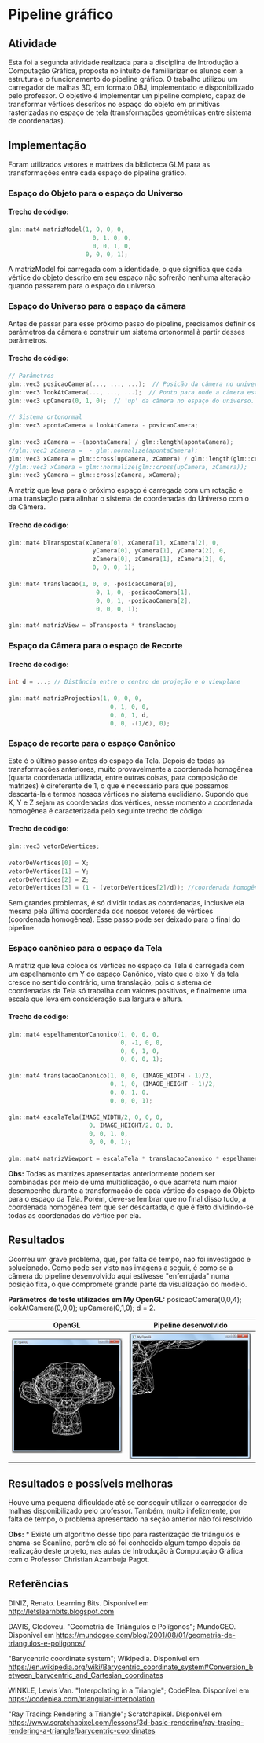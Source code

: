 # Pipeline gráfico

## Atividade

Esta foi a segunda atividade realizada para a disciplina de Introdução à Computação Gráfica, proposta no intuito de familiarizar os alunos com a estrutura e o funcionamento do pipeline gráfico. O trabalho utilizou um carregador de malhas 3D, em formato OBJ, implementado e disponibilizado pelo professor. O objetivo é implementar um pipeline completo, capaz de transformar vértices descritos no espaço do objeto em primitivas rasterizadas no espaço de tela (transformações geométricas entre sistema de coordenadas).

## Implementação

Foram utilizados vetores e matrizes da biblioteca GLM para as transformações entre cada espaço do pipeline gráfico.

### Espaço do Objeto para o espaço do Universo

#### Trecho de código:
~~~c
glm::mat4 matrizModel(1, 0, 0, 0,
            	        0, 1, 0, 0,
            	        0, 0, 1, 0,
                      0, 0, 0, 1);
~~~	

A matrizModel foi carregada com a identidade, o que significa que cada vértice do objeto descrito em seu espaço não sofrerão nenhuma alteração quando passarem para o espaço do universo.

### Espaço do Universo para o espaço da câmera

Antes de passar para esse próximo passo do pipeline, precisamos definir os parâmetros da câmera e construir um sistema ortonormal à partir desses parâmetros.

#### Trecho de código:
~~~c
// Parâmetros
glm::vec3 posicaoCamera(..., ..., ...);  // Posicão da câmera no universo.
glm::vec3 lookAtCamera(..., ..., ...);  // Ponto para onde a câmera está olhando.
glm::vec3 upCamera(0, 1, 0);  // 'up' da câmera no espaço do universo.

// Sistema ortonormal
glm::vec3 apontaCamera = lookAtCamera - posicaoCamera;

glm::vec3 zCamera = -(apontaCamera) / glm::length(apontaCamera);
//glm::vec3 zCamera =  - glm::normalize(apontaCamera);
glm::vec3 xCamera = glm::cross(upCamera, zCamera) / glm::length(glm::cross(upCamera, zCamera));
//glm::vec3 xCamera = glm::normalize(glm::cross(upCamera, zCamera));
glm::vec3 yCamera = glm::cross(zCamera, xCamera);
~~~	

A matriz que leva para o próximo espaço é carregada com um rotação e uma translação para alinhar o sistema de coordenadas do Universo com o da Câmera.

#### Trecho de código:
~~~c
glm::mat4 bTransposta(xCamera[0], xCamera[1], xCamera[2], 0,
      		            yCamera[0], yCamera[1], yCamera[2], 0,
      		            zCamera[0], zCamera[1], zCamera[2], 0,
      		            0, 0, 0, 1);

glm::mat4 translacao(1, 0, 0, -posicaoCamera[0],
     		             0, 1, 0, -posicaoCamera[1],
     		             0, 0, 1, -posicaoCamera[2],
     		             0, 0, 0, 1);

glm::mat4 matrizView = bTransposta * translacao;
~~~	

### Espaço da Câmera para o espaço de Recorte

#### Trecho de código:
~~~c
int d = ...; // Distância entre o centro de projeção e o viewplane

glm::mat4 matrizProjection(1, 0, 0, 0,
                 	         0, 1, 0, 0,
                 	         0, 0, 1, d,
                 	         0, 0, -(1/d), 0);
~~~	

### Espaço de recorte para o espaço Canônico

Este é o último passo antes do espaço da Tela. Depois de todas as transformações anteriores, muito provavelmente a coordenada homogênea (quarta coordenada utilizada, entre outras coisas, para composição de matrizes) é direferente de 1, o que é necessário para que possamos descartá-la e termos nossos vértices no sistema euclidiano. Supondo que X, Y e Z sejam as coordenadas dos vértices, nesse momento a coordenada homogênea é caracterizada pelo seguinte trecho de código:

#### Trecho de código:
~~~c
glm::vec3 vetorDeVertices;

vetorDeVertices[0] = X;
vetorDeVertices[1] = Y;
vetorDeVertices[2] = Z;
vetorDeVertices[3] = (1 - (vetorDeVertices[2]/d)); //coordenada homogênea;
~~~	

Sem grandes problemas, é só dividir todas as coordenadas, inclusive ela mesma pela última coordenada dos nossos vetores de vértices (coordenada homogênea). Esse passo pode ser deixado para o final do pipeline.

### Espaço canônico para o espaço da Tela

A matriz que leva coloca os vértices no espaço da Tela é carregada com um espelhamento em Y do espaço Canônico, visto que o eixo Y da  tela cresce no sentido contrário, uma translação, pois o sistema de coordenadas da Tela só trabalha com valores positivos, e finalmente uma escala que leva em consideração sua largura e altura. 

#### Trecho de código:
~~~c
glm::mat4 espelhamentoYCanonico(1, 0, 0, 0,
                                0, -1, 0, 0,
                                0, 0, 1, 0,
                                0, 0, 0, 1);

glm::mat4 translacaoCanonico(1, 0, 0, (IMAGE_WIDTH - 1)/2,
                             0, 1, 0, (IMAGE_HEIGHT - 1)/2,
                             0, 0, 1, 0,
                             0, 0, 0, 1);

glm::mat4 escalaTela(IMAGE_WIDTH/2, 0, 0, 0,
      		           0, IMAGE_HEIGHT/2, 0, 0,
      		           0, 0, 1, 0,
      		           0, 0, 0, 1);

glm::mat4 matrizViewport = escalaTela * translacaoCanonico * espelhamentoYCanonico;
~~~	

__Obs:__ Todas as matrizes apresentadas anteriormente podem ser combinadas por meio de uma multiplicação, o que acarreta num maior desempenho durante a transformação de cada vértice do espaço do Objeto para o espaço da Tela. Porém, deve-se lembrar que no final disso tudo, a coordenada homogênea tem que ser descartada, o que é feito dividindo-se todas as coordenadas do vértice por ela.  

## Resultados

Ocorreu um grave problema, que, por falta de tempo, não foi investigado e solucionado. Como pode ser visto nas imagens a seguir, é como se a câmera do pipeline desenvolvido aqui estivesse "enferrujada" numa posição fixa, o que compromete grande parte da visualização do modelo.

__Parâmetros de teste utilizados em My OpenGL:__ posicaoCamera(0,0,4); lookAtCamera(0,0,0); upCamera(0,1,0); d = 2.

OpenGL | Pipeline desenvolvido
------------ | ------------
![](https://github.com/Moura00010001/CG/blob/master/Atividade%202/Printscreens/Pipeline%20OpenGL.png) | ![](https://github.com/Moura00010001/CG/blob/master/Atividade%202/Printscreens/Pipeline%20Projeto%20-%201.png)

## Resultados e possíveis melhoras

Houve uma pequena dificuldade até se conseguir utilizar o carregador de malhas disponibilizado pelo professor. Também, muito infelizmente, por falta de tempo, o problema apresentado na seção anterior não foi resolvido 

__Obs:__ * Existe um algoritmo desse tipo para rasterização de triângulos e chama-se Scanline, porém ele só foi conhecido algum tempo depois da realização deste projeto, nas aulas de Introdução à Computação Gráfica com o Professor Christian Azambuja Pagot.   


## Referências

DINIZ, Renato. Learning Bits. Disponível em <http://letslearnbits.blogspot.com>

DAVIS, Clodoveu. "Geometria de Triângulos e Polígonos"; MundoGEO. Disponível em <https://mundogeo.com/blog/2001/08/01/geometria-de-triangulos-e-poligonos/>

"Barycentric coordinate system"; Wikipedia. Disponível em <https://en.wikipedia.org/wiki/Barycentric_coordinate_system#Conversion_between_barycentric_and_Cartesian_coordinates>

WINKLE, Lewis Van. "Interpolating in a Triangle"; CodePlea. Disponível em <https://codeplea.com/triangular-interpolation>

"Ray Tracing: Rendering a Triangle"; Scratchapixel. Disponível em <https://www.scratchapixel.com/lessons/3d-basic-rendering/ray-tracing-rendering-a-triangle/barycentric-coordinates>
